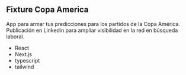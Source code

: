 ## Fixture Copa America

App para armar tus predicciones para los partidos de la Copa América.  
Publicación en Linkedin para ampliar visibilidad en la red en búsqueda laboral.

- React
- Next.js
- typescript
- tailwind
